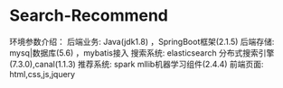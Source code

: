 # Search-Recommend
环境参数介绍：
后端业务: Java(jdk1.8) ，SpringBoot框架(2.1.5)
后端存储: mysq|数据库(5.6) ，mybatis接入
搜索系统: elasticsearch 分布式搜索引擎(7.3.0),canal(1.1.3)
推荐系统: spark mllib机器学习组件(2.4.4)
前端页面: html,css,js,jquery
